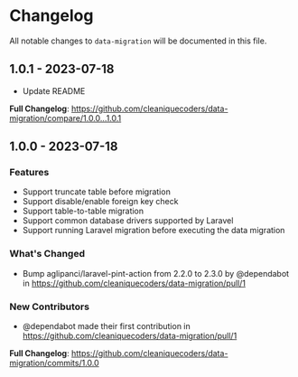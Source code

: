 # Changelog

All notable changes to `data-migration` will be documented in this file.

## 1.0.1 - 2023-07-18

- Update README

**Full Changelog**: https://github.com/cleaniquecoders/data-migration/compare/1.0.0...1.0.1

## 1.0.0 - 2023-07-18

### Features

- Support truncate table before migration
- Support disable/enable foreign key check
- Support table-to-table migration
- Support common database drivers supported by Laravel
- Support running Laravel migration before executing the data migration

### What's Changed

- Bump aglipanci/laravel-pint-action from 2.2.0 to 2.3.0 by @dependabot in https://github.com/cleaniquecoders/data-migration/pull/1

### New Contributors

- @dependabot made their first contribution in https://github.com/cleaniquecoders/data-migration/pull/1

**Full Changelog**: https://github.com/cleaniquecoders/data-migration/commits/1.0.0

